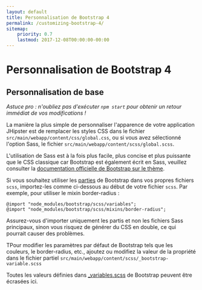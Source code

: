 ```yaml
---
layout: default
title: Personnalisation de Bootstrap 4
permalink: /customizing-bootstrap-4/
sitemap:
    priority: 0.7
    lastmod: 2017-12-08T00:00:00-00:00
---
```


# <i class="fa fa-css3"></i> Personnalisation de Bootstrap 4

## Personnalisation de base

_Astuce pro : n'oubliez pas d'exécuter `npm start` pour obtenir un retour immédiat de vos modifications !_

La manière la plus simple de personnaliser l'apparence de votre application JHipster est de remplacer les styles CSS dans le fichier `src/main/webapp/content/css/global.css`, ou si vous avez sélectionné l'option Sass, le fichier `src/main/webapp/content/scss/global.scss`.

L'utilisation de Sass est à la fois plus facile, plus concise et plus puissante que le CSS classique car Bootstrap est également écrit en Sass, veuillez consulter la [documentation officielle de Bootstrap sur le thème](https://getbootstrap.com/docs/4.0/getting-started/theming/).

Si vous souhaitez utiliser les [parties](http://sass-lang.com/guide) de Bootstrap dans vos propres fichiers `scss`, importez-les comme ci-dessous au début de votre fichier `scss`.
Par exemple, pour utiliser le mixin border-radius :

```
@import "node_modules/bootstrap/scss/variables";
@import "node_modules/bootstrap/scss/mixins/border-radius";
```

Assurez-vous d'importer uniquement les partis et non les fichiers Sass principaux, sinon vous risquez de générer du CSS en double, ce qui pourrait causer des problèmes.

TPour modifier les paramètres par défaut de Bootstrap tels que les couleurs, le border-radius, etc., ajoutez ou modifiez la valeur de la propriété dans le fichier partiel `src/main/webapp/content/scss/_bootstrap-variable.scss`

Toutes les valeurs définies dans [_variables.scss](https://github.com/twbs/bootstrap/blob/v4-dev/scss/_variables.scss) de Bootstrap peuvent être écrasées ici.
